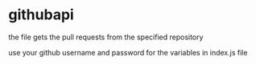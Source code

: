 # githubapi
the file gets the pull requests from the specified repository

use your github username and password for the variables in index.js file
